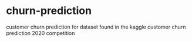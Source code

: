 # churn-prediction
customer churn prediction for dataset found in the kaggle customer churn prediction 2020 competition
